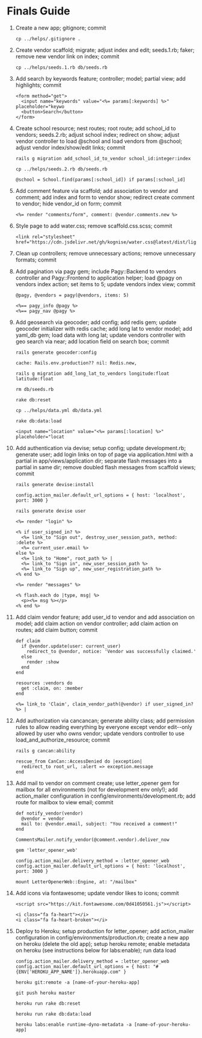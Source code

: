 # Finals Guide

1. Create a new app; gitignore; commit

    ```
    cp ../helps/.gitignore .
    ```

2. Create vendor scaffold; migrate; adjust index and edit; seeds.1.rb; faker; remove new vendor link on index; commit

    ```
    cp ../helps/seeds.1.rb db/seeds.rb 
    ```

3. Add search by keywords feature; controller; model; partial view; add highlights; commit

    ```
    <form method="get">
      <input name="keywords" value="<%= params[:keywords] %>" placeholder="keywo
      <button>Search</button>
    </form>
    ```


4. Create school resource; nest routes; root route; add school_id to vendors; seeds.2.rb; adjust school index; redirect on show; adjust vendor controller to load @school and load vendors from @school; adjust vendor index/show/edit links; commit

    ```
    rails g migration add_school_id_to_vendor school_id:integer:index
    ```

    ```
    cp ../helps/seeds.2.rb db/seeds.rb 
    ```

    ```
    @school = School.find(params[:school_id]) if params[:school_id] 
    ```

4. Add comment feature via scaffold; add association to vendor and comment; add index and form to vendor show; redirect create comment to vendor; hide vendor_id on form; commit

    ```
    <%= render "comments/form", comment: @vendor.comments.new %>
    ```

5. Style page to add water.css; remove scaffold.css.scss; commit

    ```
    <link rel="stylesheet" href="https://cdn.jsdelivr.net/gh/kognise/water.css@latest/dist/light.min.css">
    ```

6. Clean up controllers; remove unnecessary actions; remove unnecessary formats; commit

7. Add pagination via pagy gem; include Pagy::Backend to vendors controller and Pagy::Frontend to application helper; load @pagy on vendors index action; set items to 5; update vendors index view; commit

    ```
    @pagy, @vendors = pagy(@vendors, items: 5)
    ```

    ```
    <%== pagy_info @pagy %>
    <%== pagy_nav @pagy %>
    ```

8. Add geosearch via geocoder; add config; add redis gem; update geocoder initializer with redis cache; add long lat to vendor model; add yaml_db gem; load data with long lat; update vendors controller with geo search via near; add location field on search box; commit

    ```
    rails generate geocoder:config
    ```

    ```
    cache: Rails.env.production?? nil: Redis.new,
    ```

    ```
    rails g migration add_long_lat_to_vendors longitude:float latitude:float
    ```

    ```
    rm db/seeds.rb
    ```

    ```
    rake db:reset
    ```

    ```
    cp ../helps/data.yml db/data.yml
    ```

    ```
    rake db:data:load
    ```

    ```
    <input name="location" value="<%= params[:location] %>" placeholder="locat
    ```

9. Add authentication via devise; setup config; update development.rb; generate user; add login links on top of page via application.html with a partial in app/views/application dir; separate flash messages into a partial in same dir; remove doubled flash messages from scaffold views; commit

    ```
    rails generate devise:install
    ```

    ```
    config.action_mailer.default_url_options = { host: 'localhost', port: 3000 }
    ```

    ```
    rails generate devise user
    ```

    ```
    <%= render "login" %>
    ```

    ```
    <% if user_signed_in? %>
      <%= link_to "Sign out", destroy_user_session_path, method: :delete %>
      <%= current_user.email %>
    else %>
      <%= link_to "Home", root_path %> |
      <%= link_to "Sign in", new_user_session_path %>
      <%= link_to "Sign up", new_user_registration_path %>
    <% end %>
    ```

    ```
    <%= render "messages" %>
    ```

    ```
    <% flash.each do |type, msg| %>
      <p><%= msg %></p>
    <% end %>
    ```

10. Add claim vendor feature; add user_id to vendor and add association on model; add claim action on vendor controller; add claim action on routes; add claim button; commit

    ```
    def claim
      if @vendor.update(user: current_user)
        redirect_to @vendor, notice: 'Vendor was successfully claimed.'
      else
        render :show
      end
    end
    ```

    ```
    resources :vendors do
      get :claim, on: :member
    end
    ```

    ```
    <%= link_to 'Claim', claim_vendor_path(@vendor) if user_signed_in? %> |
    ```

11. Add authorization via cancancan; generate ability class; add permission rules to allow reading everything by everyone except vendor edit--only allowed by user who owns vendor; update vendors controller to use load_and_authorize_resource; commit

    ```
    rails g cancan:ability
    ```

    ```
    rescue_from CanCan::AccessDenied do |exception|
      redirect_to root_url, :alert => exception.message
    end
    ```

12. Add mail to vendor on comment create; use letter_opener gem for mailbox for all environments (not for development env only!); add action_mailer configuration in config/environments/development.rb; add route for mailbox to view email; commit

    ```
    def notify_vendor(vendor)
      @vendor = vendor
      mail to: @vendor.email, subject: "You received a comment!"
    end
    ```

    ```
    CommentsMailer.notify_vendor(@comment.vendor).deliver_now 
    ```

    ```
    gem 'letter_opener_web'
    ```

    ```
    config.action_mailer.delivery_method = :letter_opener_web
    config.action_mailer.default_url_options = { host: 'localhost', port: 3000 }
    ```

    ```
    mount LetterOpenerWeb::Engine, at: "/mailbox"
    ```

13. Add icons via fontawesome; update vendor likes to icons; commit

    ```
    <script src="https://kit.fontawesome.com/0d41050561.js"></script>
    ```

    ```
    <i class="fa fa-heart"></i>
    <i class="fa fa-heart-broken"></i>
    ```

14. Deploy to Heroku; setup production for letter_opener; add action_mailer configuration in config/environments/production.rb; create a new app on heroku (delete the old app); setup heroku remote; enable metadata on heroku (see instructions below for labs:enable); run data load

    ```
    config.action_mailer.delivery_method = :letter_opener_web
    config.action_mailer.default_url_options = { host: "#{ENV['HEROKU_APP_NAME']}.herokuapp.com" }
    ```

    ```
    heroku git:remote -a [name-of-your-heroku-app]
    ```

    ```
    git push heroku master
    ```

    ```
    heroku run rake db:reset
    ```

    ```
    heroku run rake db:data:load
    ```

    ```
    heroku labs:enable runtime-dyno-metadata -a [name-of-your-heroku-app]
    ```

